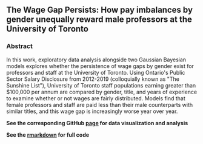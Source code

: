 ## The Wage Gap Persists: How pay imbalances by gender unequally reward male professors at the University of Toronto

### Abstract 
In this work, exploratory data analysis alongside two Gaussian Bayesian models explores whether the persistence of wage gaps by gender exist for professors and staff at the University of Toronto. Using Ontario's Public Sector Salary Disclosure from 2012-2019 (colloquially known as "The Sunshine List"), University of Toronto staff populations earning greater than $100,000 per annum are compared by gender, title, and years of experience to examine whether or not wages are fairly distributed. Models find that female professors and staff are paid less than their male counterparts with similar titles, and this wage gap is increasingly worse year over year.

**See the corresponding GitHub [page](https://mrpotatocode.github.io/UniversitySunshine/) for data visualization and analysis**

**See the [rmarkdown](https://github.com/mrpotatocode/UniversitySunshine/tree/main/outputs/paper/analysis.Rmd) for full code**
